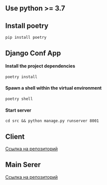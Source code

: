 ## Use python >= 3.7

## Install poetry
```shell
pip install poetry
```

## Django Conf App

#### Install the project dependencies
```shell
poetry install 
```

#### Spawn a shell within the virtual environment
```shell
poetry shell
```

#### Start server
```shell
cd src && python manage.py runserver 8001
```

## Client

[Ссылка на репозиторий](https://github.com/unbrokenguy/sys-arch-client)

## Main Serer
[Ссылка на репозиторий](https://github.com/unbrokenguy/sys-arch-server)

